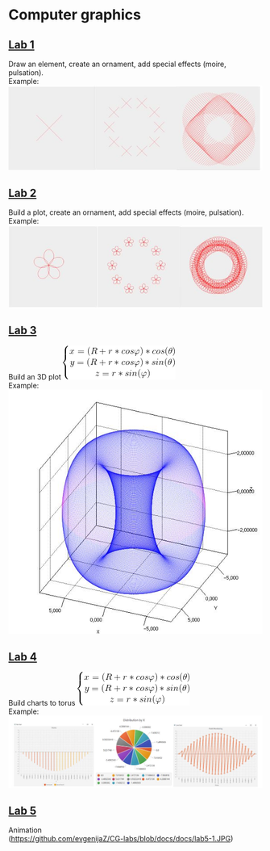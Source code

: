 # Computer graphics  
## [Lab 1](https://github.com/evgenijaZ/CG-labs/tree/master/src/main/java/edu/kpi/cg/lab1)  
Draw an element, create an ornament, add special effects (moire, pulsation).  
Example:  
![Cross](https://github.com/evgenijaZ/CG-labs/blob/docs/docs/lab1.JPG)  
## [Lab 2](https://github.com/evgenijaZ/CG-labs/tree/master/src/main/java/edu/kpi/cg/lab2)  
Build a plot, create an ornament, add special effects (moire, pulsation).  
Example:  
![Polar rose](https://github.com/evgenijaZ/CG-labs/blob/docs/docs/lab2.JPG)  
## [Lab 3](https://github.com/evgenijaZ/CG-labs/tree/master/src/main/java/edu/kpi/cg/lab3)  
Build an 3D plot  ![torus equation](https://github.com/evgenijaZ/CG-labs/blob/docs/docs/torus_equation.gif)  
Example:  
![Torus](https://github.com/evgenijaZ/CG-labs/blob/docs/docs/lab3.JPG)  
## [Lab 4](https://github.com/evgenijaZ/CG-labs/tree/master/src/main/java/edu/kpi/cg/lab4)  
Build charts to torus ![torus equation](https://github.com/evgenijaZ/CG-labs/blob/docs/docs/torus_equation.gif)  
Example:  
![Charts](https://github.com/evgenijaZ/CG-labs/blob/docs/docs/lab4.JPG)  
## [Lab 5](https://github.com/evgenijaZ/CG-labs/tree/master/src/main/java/edu/kpi/cg/lab5)  
Animation  
(https://github.com/evgenijaZ/CG-labs/blob/docs/docs/lab5-1.JPG)    
 
